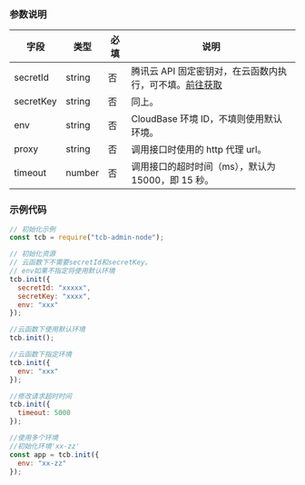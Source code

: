 ### 参数说明

| 字段      | 类型   | 必填 | 说明                                                                                                  |
| --------- | ------ | ---- | ----------------------------------------------------------------------------------------------------- |
| secretId  | string | 否   | 腾讯云 API 固定密钥对，在云函数内执行，可不填。[前往获取](https://console.cloud.tencent.com/cam/capi) |
| secretKey | string | 否   | 同上。                                                                                                |
| env       | string | 否   | CloudBase 环境 ID，不填则使用默认环境。                                                               |
| proxy     | string | 否   | 调用接口时使用的 http 代理 url。                                                                      |
| timeout   | number | 否   | 调用接口的超时时间（ms），默认为 15000，即 15 秒。                                                    |

### 示例代码

```javascript
// 初始化示例
const tcb = require("tcb-admin-node");

// 初始化资源
// 云函数下不需要secretId和secretKey。
// env如果不指定将使用默认环境
tcb.init({
  secretId: "xxxxx",
  secretKey: "xxxx",
  env: "xxx"
});

//云函数下使用默认环境
tcb.init();

//云函数下指定环境
tcb.init({
  env: "xxx"
});

//修改请求超时时间
tcb.init({
  timeout: 5000
});

//使用多个环境
//初始化环境'xx-zz'
const app = tcb.init({
  env: "xx-zz"
});
```
